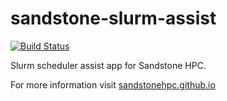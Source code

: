 # sandstone-slurm-assist

[![Build Status](https://travis-ci.org/SandstoneHPC/sandstone-slurm-assist.svg?branch=master)](https://travis-ci.org/SandstoneHPC/sandstone-slurm-assist)

Slurm scheduler assist app for Sandstone HPC.

For more information visit [sandstonehpc.github.io](https://sandstonehpc.github.io/)
